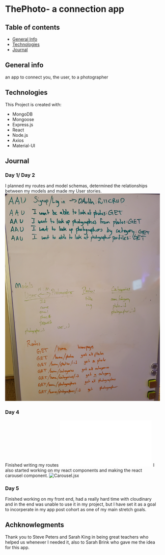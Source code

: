 # ThePhoto- a connection app


## Table of contents
* [General Info](#general-info)
* [Technologies](#technologies)
* [Journal](#journal)

## General info
an app to connect you, the user, to a photographer

## Technologies
This Project is created with:
* MongoDB
* Mongoose
* Express.js
* React
* Node.js
* Axios
* Material-UI

## Journal
### Day 1/ Day 2
I planned my routes and model schemas, determined the relationships between
my models and made my User stories.
![Model Schema](./images/models.jpg)

### Day 4
Finished writing my routes
![index.js](./routes/index.js)
I also started working on my react components and making the react carousel component.
![Carousel.jsx](./client/src/carosel/Carousel.jsx)

### Day 5
Finished working on my front end, had a really hard time with cloudinary and
in the end was unable to use it in my project, but I have set it as a goal to
incorperate in my app post cohort as one of my main stretch goals.

## Achknowlegments
Thank you to Steve Peters and Sarah King in being great teachers who helped us whenever I needed it, also to Sarah Brink who gave me the idea for this app.